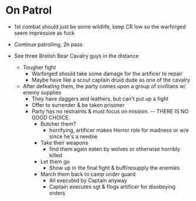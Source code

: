 # On Patrol
- 1st combat should just be some wildlife, keep CR low so the warforged seem impressive as fuck

- Continue patrolling, 2h pass

- See three Brelish Bear Cavalry guys in the distance
    - Tougher fight
        - Warforged should take some damage for the artificer to repair
        - Maybe have like a scout captain druid dude as one of the cavalry
    - After defeating them, the party comes upon a group of civillians w/ enemy supplies
        - They have daggers and leathers, but can't put up a fight
        - Offer to surrender & be taken prisoner
        - Party has no restraints & must focus on mission. -- THERE IS NO GOOD CHOICE.
            - Butcher them?
                - horrifying, artificer makes Horror role for madness or w/e since he's a newbie
            - Take their weapons
                - find them again eaten by wolves or otherwise horribly killed
            - Let them go
                - Show up in the final fight & buff/resupply the enemies
            - March them back to camp under guard
                - All executed by Captain anyway
                - Captain executes sgt & flogs artificer for disobeying orders